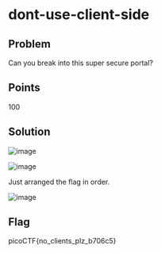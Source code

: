# dont-use-client-side

## Problem
Can you break into this super secure portal?

## Points
100

## Solution
![image](https://github.com/Anushri-Sakhardande/Cryptonite_STP/assets/118385974/2148584d-b939-4548-9685-b42699062399)

![image](https://github.com/Anushri-Sakhardande/Cryptonite_STP/assets/118385974/be9ef6cc-b383-4e01-8db8-97a04c53f981)

Just arranged the flag in order.

![image](https://github.com/Anushri-Sakhardande/Cryptonite_STP/assets/118385974/5bc856c9-7122-4d6f-ad1b-8c8a6eaf39c8)


## Flag
picoCTF{no_clients_plz_b706c5}
